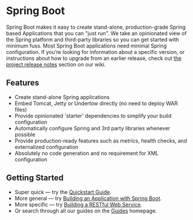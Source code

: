# Spring Boot

Spring Boot makes it easy to create stand-alone, production-grade Spring based Applications that you can "just run".
We take an opinionated view of the Spring platform and third-party libraries so you can get started with minimum fuss. Most Spring Boot applications need minimal Spring configuration.
If you’re looking for information about a specific version, or instructions about how to upgrade from an earlier release, check out [the project release notes](https://github.com/spring-projects/spring-boot/wiki#release-notes) section on our wiki.

## Features

 - Create stand-alone Spring applications
 - Embed Tomcat, Jetty or Undertow directly (no need to deploy WAR files)
 - Provide opinionated 'starter' dependencies to simplify your build configuration
 - Automatically configure Spring and 3rd party libraries whenever possible
 - Provide production-ready features such as metrics, health checks, and externalized configuration
 - Absolutely no code generation and no requirement for XML configuration

## Getting Started

 - Super quick — try the [Quickstart Guide](https://spring.io/quickstart).
 - More general — try [Building an Application with Spring Boot](https://spring.io/guides/gs/spring-boot/).
 - More specific — try [Building a RESTful Web Service](https://spring.io/guides/gs/rest-service/).
 - Or search through all our guides on the [Guides](https://spring.io/guides) homepage.
